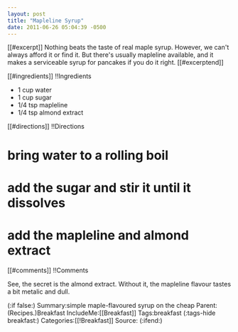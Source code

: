 ```yaml
---
layout: post
title: "Mapleline Syrup"
date: 2011-06-26 05:04:39 -0500
---
```

[[#excerpt]]
Nothing beats the taste of real maple syrup. However, we can't always afford it or find it. But there's usually mapleline available, and it makes a serviceable syrup for pancakes if you do it right.
[[#excerptend]]

[[#ingredients]]
!!Ingredients
* 1 cup water
* 1 cup sugar
* 1/4 tsp mapleline
* 1/4 tsp almond extract

[[#directions]]
!!Directions
# bring water to a rolling boil
# add the sugar and stir it until it dissolves
# add the mapleline and almond extract

[[#comments]]
!!Comments

See, the secret is the almond extract. Without it, the mapleline flavour tastes a bit metalic and dull.


(:if false:)
Summary:simple maple-flavoured syrup on the cheap
Parent:(Recipes.)Breakfast
IncludeMe:[[Breakfast]]
Tags:breakfast
(:tags-hide breakfast:)
Categories:[[!Breakfast]]
Source:
(:ifend:)
